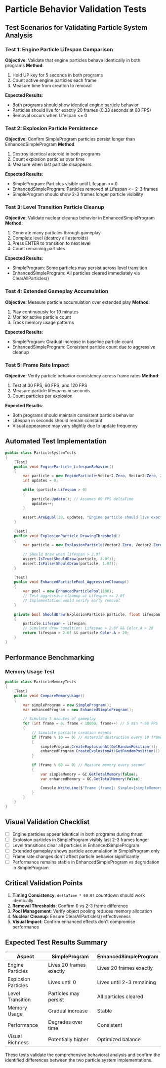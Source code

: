 # Particle Behavior Validation Tests

## Test Scenarios for Validating Particle System Analysis

### Test 1: Engine Particle Lifespan Comparison
**Objective**: Validate that engine particles behave identically in both programs
**Method**: 
1. Hold UP key for 5 seconds in both programs
2. Count active engine particles each frame
3. Measure time from creation to removal

**Expected Results**: 
- Both programs should show identical engine particle behavior
- Particles should live for exactly 20 frames (0.33 seconds at 60 FPS)
- Removal occurs when Lifespan <= 0

### Test 2: Explosion Particle Persistence
**Objective**: Confirm SimpleProgram particles persist longer than EnhancedSimpleProgram
**Method**:
1. Destroy identical asteroid in both programs
2. Count explosion particles over time
3. Measure when last particle disappears

**Expected Results**:
- SimpleProgram: Particles visible until Lifespan <= 0
- EnhancedSimpleProgram: Particles removed at Lifespan <= 2-3 frames
- SimpleProgram should show 2-3 frames longer particle visibility

### Test 3: Level Transition Particle Cleanup
**Objective**: Validate nuclear cleanup behavior in EnhancedSimpleProgram
**Method**:
1. Generate many particles through gameplay
2. Complete level (destroy all asteroids)
3. Press ENTER to transition to next level
4. Count remaining particles

**Expected Results**:
- SimpleProgram: Some particles may persist across level transition
- EnhancedSimpleProgram: All particles cleared immediately via ClearAllParticles()

### Test 4: Extended Gameplay Accumulation
**Objective**: Measure particle accumulation over extended play
**Method**:
1. Play continuously for 10 minutes
2. Monitor active particle count
3. Track memory usage patterns

**Expected Results**:
- SimpleProgram: Gradual increase in baseline particle count
- EnhancedSimpleProgram: Consistent particle count due to aggressive cleanup

### Test 5: Frame Rate Impact
**Objective**: Verify particle behavior consistency across frame rates
**Method**:
1. Test at 30 FPS, 60 FPS, and 120 FPS
2. Measure particle lifespans in seconds
3. Count particles per explosion

**Expected Results**:
- Both programs should maintain consistent particle behavior
- Lifespan in seconds should remain constant
- Visual appearance may vary slightly due to update frequency

## Automated Test Implementation

```csharp
public class ParticleSystemTests
{
    [Test]
    public void EngineParticle_LifespanBehavior()
    {
        var particle = new EngineParticle(Vector2.Zero, Vector2.Zero, 20, Color.White);
        int updates = 0;
        
        while (particle.Lifespan > 0)
        {
            particle.Update(); // Assumes 60 FPS deltaTime
            updates++;
        }
        
        Assert.AreEqual(20, updates, "Engine particle should live exactly 20 frames");
    }
    
    [Test]
    public void ExplosionParticle_DrawingThreshold()
    {
        var particle = new ExplosionParticle(Vector2.Zero, Vector2.Zero, 10, Color.White);
        
        // Should draw when lifespan > 2.0f
        Assert.IsTrue(ShouldDraw(particle, 3.0f));
        Assert.IsFalse(ShouldDraw(particle, 1.0f));
    }
    
    [Test]
    public void EnhancedParticlePool_AggressiveCleanup()
    {
        var pool = new EnhancedParticlePool(100);
        // Test aggressive cleanup at Lifespan <= 2.0f
        // Implementation would verify early removal
    }
    
    private bool ShouldDraw(ExplosionParticle particle, float lifespan)
    {
        particle.Lifespan = lifespan;
        // Simulate draw condition: Lifespan > 2.0f && Color.A > 20
        return lifespan > 2.0f && particle.Color.A > 20;
    }
}
```

## Performance Benchmarking

### Memory Usage Test
```csharp
public class ParticleMemoryTests
{
    [Test]
    public void CompareMemoryUsage()
    {
        var simpleProgram = new SimpleProgram();
        var enhancedProgram = new EnhancedSimpleProgram();
        
        // Simulate 5 minutes of gameplay
        for (int frame = 0; frame < 18000; frame++) // 5 min * 60 FPS
        {
            // Simulate particle creation events
            if (frame % 10 == 0) // Asteroid destruction every 10 frames
            {
                simpleProgram.CreateExplosionAt(GetRandomPosition());
                enhancedProgram.CreateExplosionAt(GetRandomPosition());
            }
            
            if (frame % 60 == 0) // Measure memory every second
            {
                var simpleMemory = GC.GetTotalMemory(false);
                var enhancedMemory = GC.GetTotalMemory(false);
                
                Console.WriteLine($"Frame {frame}: Simple={simpleMemory}, Enhanced={enhancedMemory}");
            }
        }
    }
}
```

## Visual Validation Checklist

- [ ] Engine particles appear identical in both programs during thrust
- [ ] Explosion particles in SimpleProgram visibly last 2-3 frames longer
- [ ] Level transitions clear all particles in EnhancedSimpleProgram
- [ ] Extended gameplay shows particle accumulation in SimpleProgram only
- [ ] Frame rate changes don't affect particle behavior significantly
- [ ] Performance remains stable in EnhancedSimpleProgram vs degradation in SimpleProgram

## Critical Validation Points

1. **Timing Consistency**: `deltaTime * 60.0f` countdown should work identically
2. **Removal Thresholds**: Confirm 0 vs 2-3 frame difference
3. **Pool Management**: Verify object pooling reduces memory allocation
4. **Nuclear Cleanup**: Ensure ClearAllParticles() effectiveness
5. **Visual Impact**: Confirm enhanced effects don't compromise performance

## Expected Test Results Summary

| Aspect | SimpleProgram | EnhancedSimpleProgram |
|--------|---------------|----------------------|
| Engine Particles | Lives 20 frames exactly | Lives 20 frames exactly |
| Explosion Particles | Lives until 0 | Lives until 2-3 remaining |
| Level Transition | Particles may persist | All particles cleared |
| Memory Usage | Gradual increase | Stable |
| Performance | Degrades over time | Consistent |
| Visual Richness | Potentially higher | Optimized balance |

These tests validate the comprehensive behavioral analysis and confirm the identified differences between the two particle system implementations.